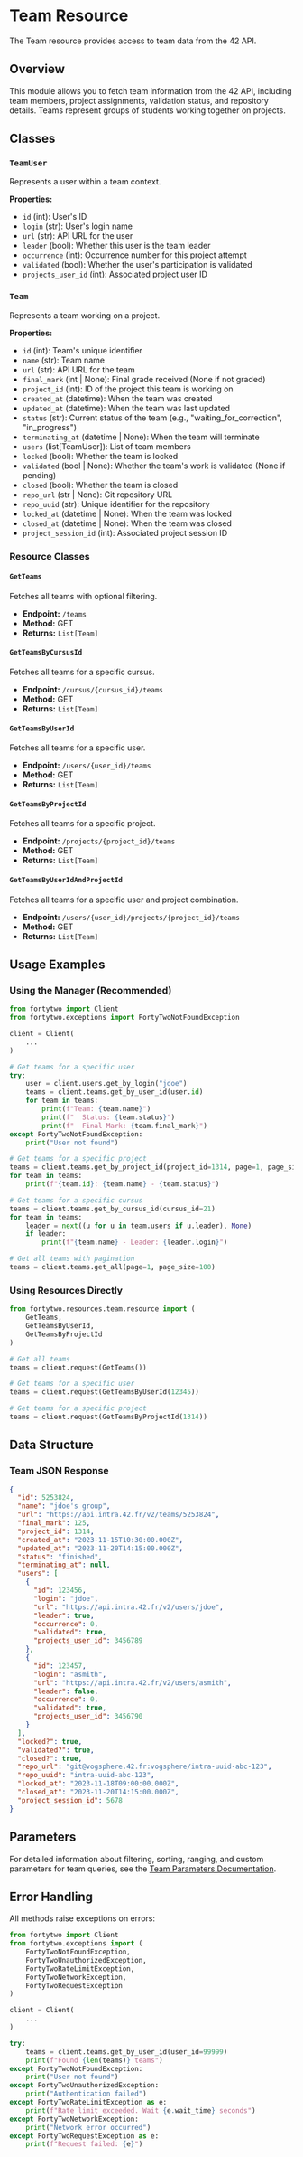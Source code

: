 # Team Resource

The Team resource provides access to team data from the 42 API.

## Overview

This module allows you to fetch team information from the 42 API, including team members, project assignments, validation status, and repository details. Teams represent groups of students working together on projects.

## Classes

### `TeamUser`
Represents a user within a team context.

**Properties:**
- `id` (int): User's ID
- `login` (str): User's login name
- `url` (str): API URL for the user
- `leader` (bool): Whether this user is the team leader
- `occurrence` (int): Occurrence number for this project attempt
- `validated` (bool): Whether the user's participation is validated
- `projects_user_id` (int): Associated project user ID

### `Team`
Represents a team working on a project.

**Properties:**
- `id` (int): Team's unique identifier
- `name` (str): Team name
- `url` (str): API URL for the team
- `final_mark` (int | None): Final grade received (None if not graded)
- `project_id` (int): ID of the project this team is working on
- `created_at` (datetime): When the team was created
- `updated_at` (datetime): When the team was last updated
- `status` (str): Current status of the team (e.g., "waiting_for_correction", "in_progress")
- `terminating_at` (datetime | None): When the team will terminate
- `users` (list[TeamUser]): List of team members
- `locked` (bool): Whether the team is locked
- `validated` (bool | None): Whether the team's work is validated (None if pending)
- `closed` (bool): Whether the team is closed
- `repo_url` (str | None): Git repository URL
- `repo_uuid` (str): Unique identifier for the repository
- `locked_at` (datetime | None): When the team was locked
- `closed_at` (datetime | None): When the team was closed
- `project_session_id` (int): Associated project session ID

### Resource Classes

#### `GetTeams`
Fetches all teams with optional filtering.
- **Endpoint:** `/teams`
- **Method:** GET
- **Returns:** `List[Team]`

#### `GetTeamsByCursusId`
Fetches all teams for a specific cursus.
- **Endpoint:** `/cursus/{cursus_id}/teams`
- **Method:** GET
- **Returns:** `List[Team]`

#### `GetTeamsByUserId`
Fetches all teams for a specific user.
- **Endpoint:** `/users/{user_id}/teams`
- **Method:** GET
- **Returns:** `List[Team]`

#### `GetTeamsByProjectId`
Fetches all teams for a specific project.
- **Endpoint:** `/projects/{project_id}/teams`
- **Method:** GET
- **Returns:** `List[Team]`

#### `GetTeamsByUserIdAndProjectId`
Fetches all teams for a specific user and project combination.
- **Endpoint:** `/users/{user_id}/projects/{project_id}/teams`
- **Method:** GET
- **Returns:** `List[Team]`

## Usage Examples

### Using the Manager (Recommended)

```python
from fortytwo import Client
from fortytwo.exceptions import FortyTwoNotFoundException

client = Client(
    ...
)

# Get teams for a specific user
try:
    user = client.users.get_by_login("jdoe")
    teams = client.teams.get_by_user_id(user.id)
    for team in teams:
        print(f"Team: {team.name}")
        print(f"  Status: {team.status}")
        print(f"  Final Mark: {team.final_mark}")
except FortyTwoNotFoundException:
    print("User not found")

# Get teams for a specific project
teams = client.teams.get_by_project_id(project_id=1314, page=1, page_size=50)
for team in teams:
    print(f"{team.id}: {team.name} - {team.status}")

# Get teams for a specific cursus
teams = client.teams.get_by_cursus_id(cursus_id=21)
for team in teams:
    leader = next((u for u in team.users if u.leader), None)
    if leader:
        print(f"{team.name} - Leader: {leader.login}")

# Get all teams with pagination
teams = client.teams.get_all(page=1, page_size=100)
```

### Using Resources Directly

```python
from fortytwo.resources.team.resource import (
    GetTeams,
    GetTeamsByUserId,
    GetTeamsByProjectId
)

# Get all teams
teams = client.request(GetTeams())

# Get teams for a specific user
teams = client.request(GetTeamsByUserId(12345))

# Get teams for a specific project
teams = client.request(GetTeamsByProjectId(1314))
```

## Data Structure

### Team JSON Response
```json
{
  "id": 5253824,
  "name": "jdoe's group",
  "url": "https://api.intra.42.fr/v2/teams/5253824",
  "final_mark": 125,
  "project_id": 1314,
  "created_at": "2023-11-15T10:30:00.000Z",
  "updated_at": "2023-11-20T14:15:00.000Z",
  "status": "finished",
  "terminating_at": null,
  "users": [
    {
      "id": 123456,
      "login": "jdoe",
      "url": "https://api.intra.42.fr/v2/users/jdoe",
      "leader": true,
      "occurrence": 0,
      "validated": true,
      "projects_user_id": 3456789
    },
    {
      "id": 123457,
      "login": "asmith",
      "url": "https://api.intra.42.fr/v2/users/asmith",
      "leader": false,
      "occurrence": 0,
      "validated": true,
      "projects_user_id": 3456790
    }
  ],
  "locked?": true,
  "validated?": true,
  "closed?": true,
  "repo_url": "git@vogsphere.42.fr:vogsphere/intra-uuid-abc-123",
  "repo_uuid": "intra-uuid-abc-123",
  "locked_at": "2023-11-18T09:00:00.000Z",
  "closed_at": "2023-11-20T14:15:00.000Z",
  "project_session_id": 5678
}
```

## Parameters

For detailed information about filtering, sorting, ranging, and custom parameters for team queries, see the [Team Parameters Documentation](parameter/README.md).

## Error Handling

All methods raise exceptions on errors:

```python
from fortytwo import Client
from fortytwo.exceptions import (
    FortyTwoNotFoundException,
    FortyTwoUnauthorizedException,
    FortyTwoRateLimitException,
    FortyTwoNetworkException,
    FortyTwoRequestException
)

client = Client(
    ...
)

try:
    teams = client.teams.get_by_user_id(user_id=99999)
    print(f"Found {len(teams)} teams")
except FortyTwoNotFoundException:
    print("User not found")
except FortyTwoUnauthorizedException:
    print("Authentication failed")
except FortyTwoRateLimitException as e:
    print(f"Rate limit exceeded. Wait {e.wait_time} seconds")
except FortyTwoNetworkException:
    print("Network error occurred")
except FortyTwoRequestException as e:
    print(f"Request failed: {e}")
```
